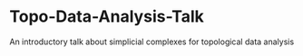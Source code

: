 # Topo-Data-Analysis-Talk

An introductory talk about simplicial complexes for topological data analysis
